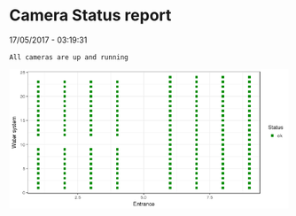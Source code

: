 Camera Status report
================
17/05/2017 - 03:19:31

    All cameras are up and running

![](camreport_files/figure-markdown_github/unnamed-chunk-2-1.png)
